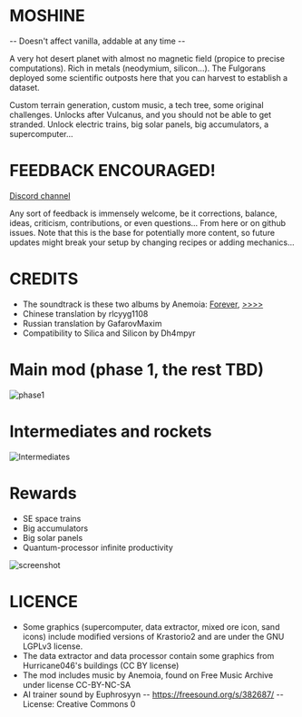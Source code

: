 # MOSHINE

-- Doesn't affect vanilla, addable at any time --

A very hot desert planet with almost no magnetic field (propice to precise computations). Rich in metals (neodymium, silicon...). The Fulgorans deployed some scientific outposts here that you can harvest to establish a dataset.

Custom terrain generation, custom music, a tech tree, some original challenges. Unlocks after Vulcanus, and you should not be able to get stranded. Unlock electric trains, big solar panels, big accumulators, a supercomputer...

# FEEDBACK ENCOURAGED!

[Discord channel](https://discord.com/channels/1309620686347702372/1337535208957677579)

Any sort of feedback is immensely welcome, be it corrections, balance, ideas, criticism, contributions, or even questions... From here or on github issues. Note that this is the base for potentially more content, so future updates might break your setup by changing recipes or adding mechanics...

# CREDITS
- The soundtrack is these two albums by Anemoia: [Forever](https://freemusicarchive.org/music/anemoia/forever), [>>>>](https://freemusicarchive.org/music/anemoia/-6)
- Chinese translation by rlcyyg1108
- Russian translation by GafarovMaxim
- Compatibility to Silica and Silicon by Dh4mpyr

# Main mod (phase 1, the rest TBD)
![phase1](https://i.imgur.com/7KRp4Dn.png)

# Intermediates and rockets
![Intermediates](https://i.imgur.com/m1aMr2V.png)

# Rewards
- SE space trains
- Big accumulators
- Big solar panels
- Quantum-processor infinite productivity

![screenshot](https://i.imgur.com/0jmHYaH.png)

# LICENCE
- Some graphics (supercomputer, data extractor, mixed ore icon, sand icons) include modified versions of Krastorio2 and are under the GNU LGPLv3 license.
- The data extractor and data processor contain some graphics from Hurricane046's buildings (CC BY license)
- The mod includes music by Anemoia, found on Free Music Archive under license CC-BY-NC-SA
- AI trainer sound by Euphrosyyn -- https://freesound.org/s/382687/ -- License: Creative Commons 0